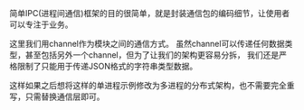 简单IPC(进程间通信)框架的目的很简单，就是封装通信包的编码细节，让使用者可以专注于业务。

这里我们用channel作为模块之间的通信方式。
虽然channel可以传递任何数据类型，甚至包括另外一个channel，但为了让我们的架构更容易分拆，
我们还是严格限制了只能用于传递JSON格式的字符串类型数据。

这样如果之后想将这样的单进程示例修改为多进程的分布式架构，也不需要完全重写，只需替换通信层即可。